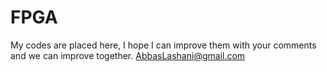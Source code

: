 # FPGA
My codes are placed here, I hope I can improve them with your comments and we can improve together.
AbbasLashani@gmail.com
